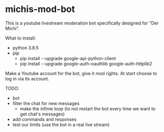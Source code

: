 # michis-mod-bot

This is a youtube livestream moderation bot specifically designed for "Der Michi".

What to install:

-   python 3.8.5
-   pip
    -   pip install --upgrade google-api-python-client
    -   pip install --upgrade google-auth-oauthlib google-auth-httplib2

Make a Youtube account for the bot, give it mod rights.
At start choose to log in via its account.

TODO:

-   bot
-   filter the chat for new messages
    -   make the infinie loop (to not restart the bot every time we want to get chat's messages)
-   add commands and responses
-   test our limits (use the bot in a real live stream)
